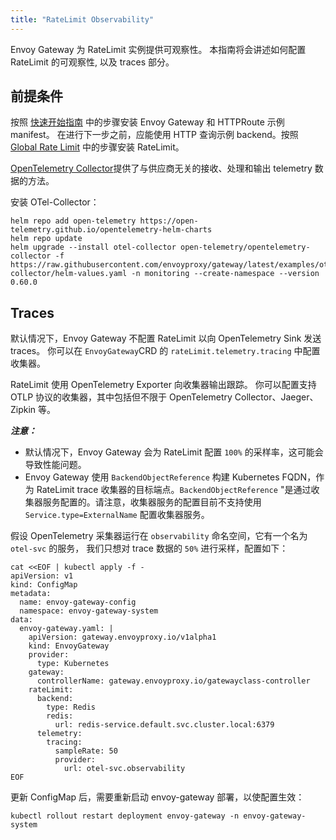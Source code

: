 ```yaml
---
title: "RateLimit Observability"
---
```


Envoy Gateway 为 RateLimit 实例提供可观察性。
本指南将会讲述如何配置 RateLimit 的可观察性, 以及 traces 部分。

## 前提条件

按照 [快速开始指南](../quickstart) 中的步骤安装 Envoy Gateway 和 HTTPRoute 示例 manifest。
在进行下一步之前，应能使用 HTTP 查询示例 backend。按照 [Global Rate Limit](../traffic/global-rate-limit) 中的步骤安装 RateLimit。

[OpenTelemetry Collector](https://opentelemetry.io/docs/collector/)提供了与供应商无关的接收、处理和输出 telemetry 数据的方法。

安装 OTel-Collector：

```shell
helm repo add open-telemetry https://open-telemetry.github.io/opentelemetry-helm-charts
helm repo update
helm upgrade --install otel-collector open-telemetry/opentelemetry-collector -f https://raw.githubusercontent.com/envoyproxy/gateway/latest/examples/otel-collector/helm-values.yaml -n monitoring --create-namespace --version 0.60.0
```

## Traces

默认情况下，Envoy Gateway 不配置 RateLimit 以向 OpenTelemetry Sink 发送 traces。
你可以在 `EnvoyGateway`CRD 的 `rateLimit.telemetry.tracing` 中配置收集器。

RateLimit 使用 OpenTelemetry Exporter 向收集器输出跟踪。
你可以配置支持 OTLP 协议的收集器，其中包括但不限于 OpenTelemetry Collector、Jaeger、Zipkin 等。

***注意：***

* 默认情况下，Envoy Gateway 会为 RateLimit 配置 `100%` 的采样率，这可能会导致性能问题。
* Envoy Gateway 使用 `BackendObjectReference` 构建 Kubernetes FQDN，作为 RateLimit trace 收集器的目标端点。`BackendObjectReference` "是通过收集器服务配置的。请注意，收集器服务的配置目前不支持使用 `Service.type=ExternalName` 配置收集器服务。

假设 OpenTelemetry 采集器运行在 `observability` 命名空间，它有一个名为 `otel-svc` 的服务，
我们只想对 trace 数据的 `50%` 进行采样，配置如下：

```shell
cat <<EOF | kubectl apply -f -
apiVersion: v1
kind: ConfigMap
metadata:
  name: envoy-gateway-config
  namespace: envoy-gateway-system
data:
  envoy-gateway.yaml: |
    apiVersion: gateway.envoyproxy.io/v1alpha1
    kind: EnvoyGateway
    provider:
      type: Kubernetes
    gateway:
      controllerName: gateway.envoyproxy.io/gatewayclass-controller
    rateLimit:
      backend:
        type: Redis
        redis:
          url: redis-service.default.svc.cluster.local:6379
      telemetry:
        tracing:
          sampleRate: 50
          provider:
            url: otel-svc.observability
EOF
```

更新 ConfigMap 后，需要重新启动 envoy-gateway 部署，以使配置生效：

```shell
kubectl rollout restart deployment envoy-gateway -n envoy-gateway-system
```
